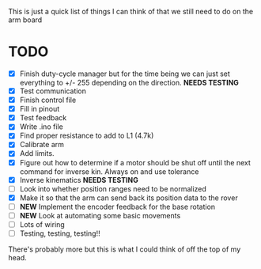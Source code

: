 This is just a quick list of things I can think of that we still need to do on the arm board


TODO
====
- [X] Finish duty-cycle manager but for the time being we can just set everything to +/- 255 depending on the direction. **NEEDS TESTING**
- [X] Test communication
- [X] Finish control file
- [X] Fill in pinout
- [X] Test feedback
- [X] Write .ino file
- [X] Find proper resistance to add to L1 (4.7k)
- [X] Calibrate arm
- [X] Add limits.
- [X] Figure out how to determine if a motor should be shut off until the next command for inverse kin. Always on and use tolerance
- [X] Inverse kinematics **NEEDS TESTING**
- [ ] Look into whether position ranges need to be normalized
- [X] Make it so that the arm can send back its position data to the rover
- [ ] **NEW** Implement the encoder feedback for the base rotation
- [ ] **NEW** Look at automating some basic movements 
- [ ] Lots of wiring
- [ ] Testing, testing, testing!!

There's probably more but this is what I could think of off the top of my head.
